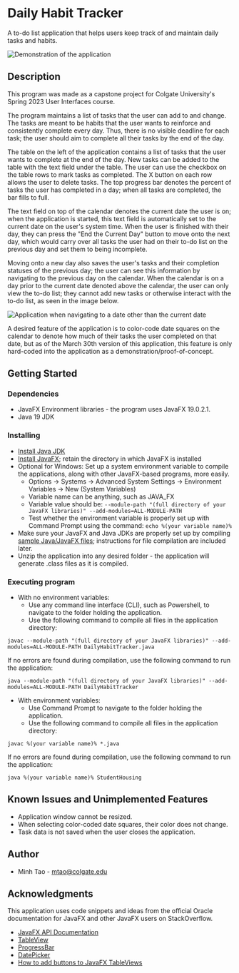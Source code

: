 # Daily Habit Tracker

A to-do list application that helps users keep track of and maintain daily tasks and habits.

![Demonstration of the application](https://i.imgur.com/4cK8LDN.png)

## Description

This program was made as a capstone project for Colgate University's Spring 2023 User Interfaces course.

The program maintains a list of tasks that the user can add to and change. The tasks are meant to be habits that the user wants to reinforce and consistently complete every day. Thus, there is no visible deadline for each task; the user should aim to complete all their tasks by the end of the day. 

The table on the left of the application contains a list of tasks that the user wants to complete at the end of the day. New tasks can be added to the table with the text field under the table. The user can use the checkbox on the table rows to mark tasks as completed. The X button on each row allows the user to delete tasks. The top progress bar denotes the percent of tasks the user has completed in a day; when all tasks are completed, the bar fills to full. 

The text field on top of the calendar denotes the current date the user is on; when the application is started, this text field is automatically set to the current date on the user's system time. When the user is finished with their day, they can press the "End the Current Day" button to move onto the next day, which would carry over all tasks the user had on their to-do list on the previous day and set them to being incomplete. 

Moving onto a new day also saves the user's tasks and their completion statuses of the previous day; the user can see this information by navigating to the previous day on the calendar. When the calendar is on a day prior to the current date denoted above the calendar, the user can only view the to-do list; they cannot add new tasks or otherwise interact with the to-do list, as seen in the image below.

![Application when navigating to a date other than the current date](https://i.imgur.com/nYfPaxh.png)

A desired feature of the application is to color-code date squares on the calendar to denote how much of their tasks the user completed on that date, but as of the March 30th version of this application, this feature is only hard-coded into the application as a demonstration/proof-of-concept.

## Getting Started

### Dependencies

* JavaFX Environment libraries - the program uses JavaFX 19.0.2.1.
* Java 19 JDK

### Installing

* [Install Java JDK](https://www.oracle.com/java/technologies/downloads/)
* [Install JavaFX](https://gluonhq.com/products/javafx/); retain the directory in which JavaFX is installed
* Optional for Windows: Set up a system environment variable to compile the applications, along with other JavaFX-based programs, more easily.
    * Options -> Systems -> Advanced System Settings -> Environment Variables -> New (System Variables)
    * Variable name can be anything, such as JAVA_FX
    * Variable value should be: 
```--module-path "(full directory of your JavaFX libraries)" --add-modules=ALL-MODULE-PATH```
    * Test whether the environment variable is properly set up with Command Prompt using the command: ```echo %(your variable name)%```
* Make sure your JavaFX and Java JDKs are properly set up by compiling [sample Java/JavaFX files](https://docs.oracle.com/javase/8/javafx/get-started-tutorial/get_start_apps.htm); instructions for file compilation are included later.
* Unzip the application into any desired folder - the application will generate .class files as it is compiled.

### Executing program

* With no environment variables:
    * Use any command line interface (CLI), such as Powershell, to navigate to the folder holding the application.
    * Use the following command to compile all files in the application directory:
```
javac --module-path "(full directory of your JavaFX libraries)" --add-modules=ALL-MODULE-PATH DailyHabitTracker.java
``` 
If no errors are found during compilation, use the following command to run the application: 
```
java --module-path "(full directory of your JavaFX libraries)" --add-modules=ALL-MODULE-PATH DailyHabitTracker
```  
* With environment variables:
    * Use Command Prompt to navigate to the folder holding the application.
    * Use the following command to compile all files in the application directory:
```
javac %(your variable name)% *.java
```
If no errors are found during compilation, use the following command to run the application:
```
java %(your variable name)% StudentHousing
``` 

## Known Issues and Unimplemented Features

* Application window cannot be resized.
* When selecting color-coded date squares, their color does not change.
* Task data is not saved when the user closes the application.

## Author

* Minh Tao - mtao@colgate.edu

## Acknowledgments

This application uses code snippets and ideas from the official Oracle documentation for JavaFX and other JavaFX users on StackOverflow.
* [JavaFX API Documentation](https://docs.oracle.com/en/java/javase/19/)
* [TableView](https://docs.oracle.com/javafx/2/ui_controls/table-view.htm)
* [ProgressBar](https://docs.oracle.com/javafx/2/ui_controls/progress.htm)
* [DatePicker](https://docs.oracle.com/javase/8/javafx/user-interface-tutorial/date-picker.htm)
* [How to add buttons to JavaFX TableViews](https://stackoverflow.com/questions/29489366/how-to-add-button-in-javafx-table-view)
